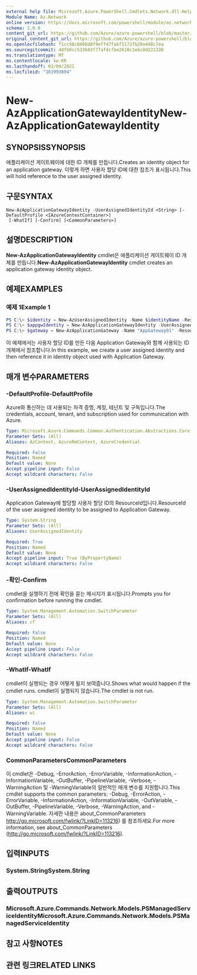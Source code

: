 ```yaml
---
external help file: Microsoft.Azure.PowerShell.Cmdlets.Network.dll-Help.xml
Module Name: Az.Network
online version: https://docs.microsoft.com/powershell/module/az.network/new-azapplicationgatewayidentity
schema: 2.0.0
content_git_url: https://github.com/Azure/azure-powershell/blob/master/src/Network/Network/help/New-AzApplicationGatewayIdentity.md
original_content_git_url: https://github.com/Azure/azure-powershell/blob/master/src/Network/Network/help/New-AzApplicationGatewayIdentity.md
ms.openlocfilehash: f1cc98c8008d8f9eff47fa6f5172fb28a448c7ea
ms.sourcegitcommit: 4dfb0cc533b83f77afdcfbe2618c1e6c8d221330
ms.translationtype: MT
ms.contentlocale: ko-KR
ms.lasthandoff: 03/04/2021
ms.locfileid: "101993804"
---
```

# <span data-ttu-id="e4d4f-101">New-AzApplicationGatewayIdentity</span><span class="sxs-lookup"><span data-stu-id="e4d4f-101">New-AzApplicationGatewayIdentity</span></span>

## <span data-ttu-id="e4d4f-102">SYNOPSIS</span><span class="sxs-lookup"><span data-stu-id="e4d4f-102">SYNOPSIS</span></span>
<span data-ttu-id="e4d4f-103">애플리케이션 게이트웨이에 대한 ID 개체를 만듭니다.</span><span class="sxs-lookup"><span data-stu-id="e4d4f-103">Creates an identity object for an application gateway.</span></span> <span data-ttu-id="e4d4f-104">이렇게 하면 사용자 할당 ID에 대한 참조가 표시됩니다.</span><span class="sxs-lookup"><span data-stu-id="e4d4f-104">This will hold reference to the user assigned identity.</span></span>

## <span data-ttu-id="e4d4f-105">구문</span><span class="sxs-lookup"><span data-stu-id="e4d4f-105">SYNTAX</span></span>

```
New-AzApplicationGatewayIdentity -UserAssignedIdentityId <String> [-DefaultProfile <IAzureContextContainer>]
 [-WhatIf] [-Confirm] [<CommonParameters>]
```

## <span data-ttu-id="e4d4f-106">설명</span><span class="sxs-lookup"><span data-stu-id="e4d4f-106">DESCRIPTION</span></span>
<span data-ttu-id="e4d4f-107">**New-AzApplicationGatewayIdentity** cmdlet은 애플리케이션 게이트웨이 ID 개체를 만듭니다.</span><span class="sxs-lookup"><span data-stu-id="e4d4f-107">**New-AzApplicationGatewayIdentity** cmdlet creates an application gateway identity object.</span></span>

## <span data-ttu-id="e4d4f-108">예제</span><span class="sxs-lookup"><span data-stu-id="e4d4f-108">EXAMPLES</span></span>

### <span data-ttu-id="e4d4f-109">예제 1</span><span class="sxs-lookup"><span data-stu-id="e4d4f-109">Example 1</span></span>
```powershell
PS C:\> $identity = New-AzUserAssignedIdentity -Name $identityName -ResourceGroupName $rgName -Location $location
PS C:\> $appgwIdentity = New-AzApplicationGatewayIdentity -UserAssignedIdentity $identity.Id
PS C:\> $gateway = New-AzApplicationGateway -Name "AppGateway01" -ResourceGroupName "ResourceGroup01" -Location "West US" -Identity $appgwIdentity <..>
```

<span data-ttu-id="e4d4f-110">이 예제에서는 사용자 할당 ID를 만든 다음 Application Gateway와 함께 사용되는 ID 개체에서 참조합니다.</span><span class="sxs-lookup"><span data-stu-id="e4d4f-110">In this example, we create a user assigned identity and then reference it in identity object used with Application Gateway.</span></span>

## <span data-ttu-id="e4d4f-111">매개 변수</span><span class="sxs-lookup"><span data-stu-id="e4d4f-111">PARAMETERS</span></span>

### <span data-ttu-id="e4d4f-112">-DefaultProfile</span><span class="sxs-lookup"><span data-stu-id="e4d4f-112">-DefaultProfile</span></span>
<span data-ttu-id="e4d4f-113">Azure와 통신하는 데 사용되는 자격 증명, 계정, 테넌트 및 구독입니다.</span><span class="sxs-lookup"><span data-stu-id="e4d4f-113">The credentials, account, tenant, and subscription used for communication with Azure.</span></span>

```yaml
Type: Microsoft.Azure.Commands.Common.Authentication.Abstractions.Core.IAzureContextContainer
Parameter Sets: (All)
Aliases: AzContext, AzureRmContext, AzureCredential

Required: False
Position: Named
Default value: None
Accept pipeline input: False
Accept wildcard characters: False
```

### <span data-ttu-id="e4d4f-114">-UserAssignedIdentityId</span><span class="sxs-lookup"><span data-stu-id="e4d4f-114">-UserAssignedIdentityId</span></span>
<span data-ttu-id="e4d4f-115">Application Gateway에 할당할 사용자 할당 ID의 ResourceId입니다.</span><span class="sxs-lookup"><span data-stu-id="e4d4f-115">ResourceId of the user assigned identity to be assigned to Application Gateway.</span></span>

```yaml
Type: System.String
Parameter Sets: (All)
Aliases: UserAssignedIdentity

Required: True
Position: Named
Default value: None
Accept pipeline input: True (ByPropertyName)
Accept wildcard characters: False
```

### <span data-ttu-id="e4d4f-116">-확인</span><span class="sxs-lookup"><span data-stu-id="e4d4f-116">-Confirm</span></span>
<span data-ttu-id="e4d4f-117">cmdlet을 실행하기 전에 확인을 묻는 메시지가 표시됩니다.</span><span class="sxs-lookup"><span data-stu-id="e4d4f-117">Prompts you for confirmation before running the cmdlet.</span></span>

```yaml
Type: System.Management.Automation.SwitchParameter
Parameter Sets: (All)
Aliases: cf

Required: False
Position: Named
Default value: None
Accept pipeline input: False
Accept wildcard characters: False
```

### <span data-ttu-id="e4d4f-118">-WhatIf</span><span class="sxs-lookup"><span data-stu-id="e4d4f-118">-WhatIf</span></span>
<span data-ttu-id="e4d4f-119">cmdlet이 실행되는 경우 어떻게 될지 보여줍니다.</span><span class="sxs-lookup"><span data-stu-id="e4d4f-119">Shows what would happen if the cmdlet runs.</span></span>
<span data-ttu-id="e4d4f-120">cmdlet이 실행되지 않습니다.</span><span class="sxs-lookup"><span data-stu-id="e4d4f-120">The cmdlet is not run.</span></span>

```yaml
Type: System.Management.Automation.SwitchParameter
Parameter Sets: (All)
Aliases: wi

Required: False
Position: Named
Default value: None
Accept pipeline input: False
Accept wildcard characters: False
```

### <span data-ttu-id="e4d4f-121">CommonParameters</span><span class="sxs-lookup"><span data-stu-id="e4d4f-121">CommonParameters</span></span>
<span data-ttu-id="e4d4f-122">이 cmdlet은 -Debug, -ErrorAction, -ErrorVariable, -InformationAction, -InformationVariable, -OutBuffer, -PipelineVariable, -Verbose, -WarningAction 및 -WarningVariable의 일반적인 매개 변수를 지원합니다.</span><span class="sxs-lookup"><span data-stu-id="e4d4f-122">This cmdlet supports the common parameters: -Debug, -ErrorAction, -ErrorVariable, -InformationAction, -InformationVariable, -OutVariable, -OutBuffer, -PipelineVariable, -Verbose, -WarningAction, and -WarningVariable.</span></span> <span data-ttu-id="e4d4f-123">자세한 내용은 about_CommonParameters http://go.microsoft.com/fwlink/?LinkID=113216) 를 참조하세요.</span><span class="sxs-lookup"><span data-stu-id="e4d4f-123">For more information, see about_CommonParameters (http://go.microsoft.com/fwlink/?LinkID=113216).</span></span>

## <span data-ttu-id="e4d4f-124">입력</span><span class="sxs-lookup"><span data-stu-id="e4d4f-124">INPUTS</span></span>

### <span data-ttu-id="e4d4f-125">System.String</span><span class="sxs-lookup"><span data-stu-id="e4d4f-125">System.String</span></span>

## <span data-ttu-id="e4d4f-126">출력</span><span class="sxs-lookup"><span data-stu-id="e4d4f-126">OUTPUTS</span></span>

### <span data-ttu-id="e4d4f-127">Microsoft.Azure.Commands.Network.Models.PSManagedServiceIdentity</span><span class="sxs-lookup"><span data-stu-id="e4d4f-127">Microsoft.Azure.Commands.Network.Models.PSManagedServiceIdentity</span></span>

## <span data-ttu-id="e4d4f-128">참고 사항</span><span class="sxs-lookup"><span data-stu-id="e4d4f-128">NOTES</span></span>

## <span data-ttu-id="e4d4f-129">관련 링크</span><span class="sxs-lookup"><span data-stu-id="e4d4f-129">RELATED LINKS</span></span>
